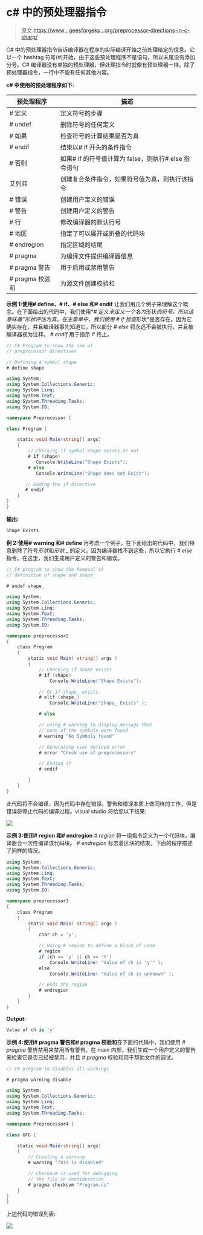 # c# 中的预处理器指令

> 原文:[https://www . geesforgeks . org/preprocessor-directions-in-c-sharp/](https://www.geeksforgeeks.org/preprocessor-directives-in-c-sharp/)

C# 中的预处理器指令告诉编译器在程序的实际编译开始之前处理给定的信息。它以一个 hashtag 符号(#)开始，由于这些预处理程序不是语句，所以末尾没有添加分号。C# 编译器没有单独的预处理器，但处理指令时就像有预处理器一样。除了预处理器指令，一行中不能有任何其他内容。

**c# 中使用的预处理程序如下:**

| 预处理程序 | 描述 |
| --- | --- |
| # 定义 | 定义符号的步骤 |
| # undef | 删除符号的任何定义 |
| # 如果 | 检查符号的计算结果是否为真 |
| # endif | 结束以# if 开头的条件指令 |
| # 否则 | 如果# if 的符号值计算为 false，则执行# else 指令语句 |
| 艾列弗 | 创建复合条件指令，如果符号值为真，则执行该指令 |
| # 错误 | 创建用户定义的错误 |
| # 警告 | 创建用户定义的警告 |
| # 行 | 修改编译器的默认行号 |
| # 地区 | 指定了可以展开或折叠的代码块 |
| # endregion | 指定区域的结尾 |
| # pragma | 为编译文件提供编译器信息 |
| # pragma 警告 | 用于启用或禁用警告 |
| # pragma 校验和 | 为源文件创建校验和 |

**示例 1:使用# define、# if、# else 和# endif** 让我们用几个例子来理解这个概念。在下面给出的代码中，我们使用*# 定义*来定义一个名为*形状*的符号。所以这意味着“*形状*评估为真。在主菜单中，我们使用 *# if* 检查*形状*是否存在。因为它确实存在，并且编译器事先知道它，所以部分 *# else* 将永远不会被执行，并且被编译器视为注释。 *# endif* 用于指示 if 终止。

```cs
// C# Program to show the use of
// preprocessor directives

// Defining a symbol shape
# define shape

using System;
using System.Collections.Generic;
using System.Linq;
using System.Text;
using System.Threading.Tasks;
using System.IO;

namespace Preprocessor {

class Program {

    static void Main(string[] args)
    {
        // Checking if symbol shape exists or not
        # if (shape)
           Console.WriteLine("Shape Exists");
        # else
           Console.WriteLine("Shape does not Exist");

       // Ending the if directive
       # endif
    }
}
}
```

**输出:**

```cs
Shape Exists
```

**例 2:使用# warning 和# define** 再考虑一个例子。在下面给出的代码中，我们特意删除了符号*形状*和*形状 _* 的定义。因为编译器找不到这些，所以它执行 *# else* 指令。在这里，我们生成用户定义的警告和错误。

```cs
// C# program to show the Removal of
// definition of shape and shape_

# undef shape_

using System;
using System.Collections.Generic;
using System.Linq;
using System.Text;
using System.Threading.Tasks;
using System.IO;

namespace preprocessor2
{
    class Program
    {
        static void Main( string[] args )
        {
            // Checking if shape exists
            # if (shape)
                Console.WriteLine("Shape Exists");

            // Or if shape_ exists
            # elif (shape_)
                Console.WriteLine("Shape_ Exists" );

            # else

            // using # warning to display message that
            // none of the symbols were found
            # warning "No Symbols found"

            // Generating user defined error
            # error "Check use of preprocessors"

            // Ending if
            # endif

        }
    }
}
```

此代码将不会编译，因为代码中存在错误。警告和错误本质上做同样的工作，但是错误将停止代码的编译过程。visual studio 将给您以下结果:

![](img/14e0d2e5dd75d221de1e70ca8cb1c8ea.png)

**示例 3:使用# region 和# endregion** *# region* 将一组指令定义为一个代码块，编译器会一次性编译该代码块。 *# endregion* 标志着区块的结束。下面的程序描述了同样的情况。

```cs
using System;
using System.Collections.Generic;
using System.Linq;
using System.Text;
using System.Threading.Tasks;
using System.IO;

namespace preprocessor3
{
    class Program
    {
        static void Main( string[] args )
        {
            char ch = 'y';

            // Using # region to define a block of code
            # region
            if (ch == 'y' || ch == 'Y')
                Console.WriteLine( "Value of ch is 'y'" );
            else
                Console.WriteLine( "Value of ch is unknown" );

            // Ends the region
            # endregion
        }
    }
}
```

**Output:**

```cs
Value of ch is 'y'

```

**示例 4:使用# pragma 警告和# pragma 校验和**在下面的代码中，我们使用 *# pragma* 警告禁用来禁用所有警告。在 main 内部，我们生成一个用户定义的警告来检查它是否已经被禁用。并且 *# pragma* 校验和用于帮助文件的调试。

```cs
// C# program to Disables all warnings

# pragma warning disable

using System;
using System.Collections.Generic;
using System.Linq;
using System.Text;
using System.Threading.Tasks;

namespace Preprocessor4 {

class GFG {

    static void Main(string[] args)
    {
        // Creating a warning
        # warning "This is disabled"

        // Checksum is used for debugging 
        // the file in consideration
        # pragma checksum "Program.cs"
    }
}
}
```

上述代码的错误列表:

![](img/e723bf7a3b083b030fa4c6e4b34b2244.png)